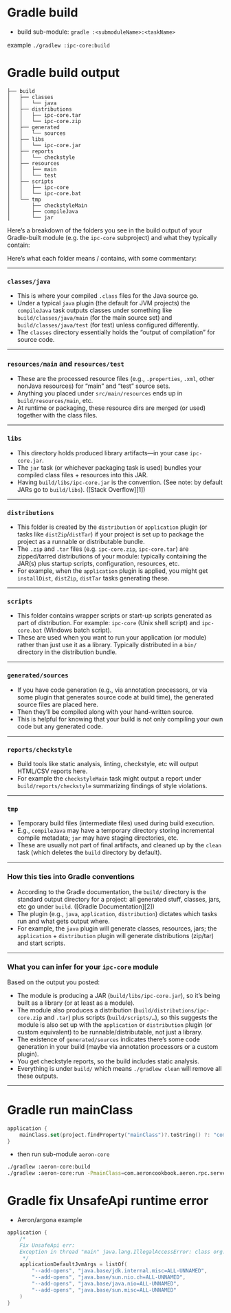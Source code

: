 # Gradle build

* build sub-module: `gradle :<submoduleName>:<taskName>`

example `./gradlew :ipc-core:build`


# Gradle build output 

```
├── build
│   ├── classes
│   │   └── java
│   ├── distributions
│   │   ├── ipc-core.tar
│   │   └── ipc-core.zip
│   ├── generated
│   │   └── sources
│   ├── libs
│   │   └── ipc-core.jar
│   ├── reports
│   │   └── checkstyle
│   ├── resources
│   │   ├── main
│   │   └── test
│   ├── scripts
│   │   ├── ipc-core
│   │   └── ipc-core.bat
│   └── tmp
│       ├── checkstyleMain
│       ├── compileJava
│       └── jar
```


Here’s a breakdown of the folders you see in the build output of your Gradle-built module (e.g. the `ipc-core` subproject) and what they typically contain:

Here’s what each folder means / contains, with some commentary:

---

### `classes/java`

* This is where your compiled `.class` files for the Java source go.
* Under a typical `java` plugin (the default for JVM projects) the `compileJava` task outputs classes under something like `build/classes/java/main` (for the main source set) and `build/classes/java/test` (for test) unless configured differently.
* The `classes` directory essentially holds the “output of compilation” for source code.

---

### `resources/main` and `resources/test`

* These are the processed resource files (e.g., `.properties`, `.xml`, other non­Java resources) for “main” and “test” source sets.
* Anything you placed under `src/main/resources` ends up in `build/resources/main`, etc.
* At runtime or packaging, these resource dirs are merged (or used) together with the class files.

---

### `libs`

* This directory holds produced library artifacts—in your case `ipc-core.jar`.
* The `jar` task (or whichever packaging task is used) bundles your compiled class files + resources into this JAR.
* Having `build/libs/ipc-core.jar` is the convention. (See note: by default JARs go to `build/libs`). ([Stack Overflow][1])

---

### `distributions`

* This folder is created by the `distribution` or `application` plugin (or tasks like `distZip`/`distTar`) if your project is set up to package the project as a runnable or distributable bundle.
* The `.zip` and `.tar` files (e.g. `ipc-core.zip`, `ipc-core.tar`) are zipped/tarred distributions of your module: typically containing the JAR(s) plus startup scripts, configuration, resources, etc.
* For example, when the `application` plugin is applied, you might get `installDist`, `distZip`, `distTar` tasks generating these.

---

### `scripts`

* This folder contains wrapper scripts or start-up scripts generated as part of distribution. For example: `ipc-core` (Unix shell script) and `ipc-core.bat` (Windows batch script).
* These are used when you want to run your application (or module) rather than just use it as a library. Typically distributed in a `bin/` directory in the distribution bundle.

---

### `generated/sources`

* If you have code generation (e.g., via annotation processors, or via some plugin that generates source code at build time), the generated source files are placed here.
* Then they’ll be compiled along with your hand-written source.
* This is helpful for knowing that your build is not only compiling your own code but any generated code.

---

### `reports/checkstyle`

* Build tools like static analysis, linting, checkstyle, etc will output HTML/CSV reports here.
* For example the `checkstyleMain` task might output a report under `build/reports/checkstyle` summarizing findings of style violations.

---

### `tmp`

* Temporary build files (intermediate files) used during build execution.
* E.g., `compileJava` may have a temporary directory storing incremental compile metadata; `jar` may have staging directories, etc.
* These are usually not part of final artifacts, and cleaned up by the `clean` task (which deletes the `build` directory by default).

---

### How this ties into Gradle conventions

* According to the Gradle documentation, the `build/` directory is the standard output directory for a project: all generated stuff, classes, jars, etc go under `build`. ([Gradle Documentation][2])
* The plugin (e.g., `java`, `application`, `distribution`) dictates which tasks run and what gets output where.
* For example, the `java` plugin will generate classes, resources, jars; the `application` + `distribution` plugin will generate distributions (zip/tar) and start scripts.

---

### What you can infer for your `ipc-core` module

Based on the output you posted:

* The module is producing a JAR (`build/libs/ipc-core.jar`), so it’s being built as a library (or at least as a module).
* The module also produces a distribution (`build/distributions/ipc-core.zip` and `.tar`) plus scripts (`build/scripts/…`), so this suggests the module is also set up with the `application` or `distribution` plugin (or custom equivalent) to be runnable/distributable, not just a library.
* The existence of `generated/sources` indicates there’s some code generation in your build (maybe via annotation processors or a custom plugin).
* You get checkstyle reports, so the build includes static analysis.
* Everything is under `build/` which means `./gradlew clean` will remove all these outputs.

---



# Gradle run mainClass

```kts
application {
    mainClass.set(project.findProperty("mainClass")?.toString() ?: "com.example.DefaultMain")
}
```

* then run sub-module `aeron-core`

```bash
./gradlew :aeron-core:build
./gradlew :aeron-core:run -PmainClass=com.aeroncookbook.aeron.rpc.server.Server
```


# Gradle fix UnsafeApi runtime error

* Aeron/argona example

```kts
application {
    /*
    Fix UnsafeApi err:
    Exception in thread "main" java.lang.IllegalAccessError: class org.agrona.UnsafeApi (in unnamed module @0x5ce81285) cannot access class jdk.internal.misc.Unsafe (in module java.base) because module java.base does not export jdk.internal.misc to unnamed module 
     */    
    applicationDefaultJvmArgs = listOf(
        "--add-opens", "java.base/jdk.internal.misc=ALL-UNNAMED",
        "--add-opens", "java.base/sun.nio.ch=ALL-UNNAMED",
        "--add-opens", "java.base/java.nio=ALL-UNNAMED",
        "--add-opens", "java.base/sun.misc=ALL-UNNAMED"
    )    
}

```